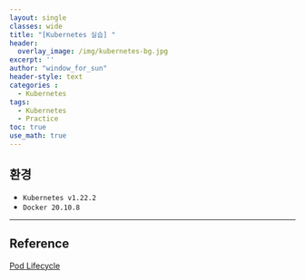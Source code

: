 ```yaml
--- 
layout: single
classes: wide
title: "[Kubernetes 실습] "
header:
  overlay_image: /img/kubernetes-bg.jpg
excerpt: ''
author: "window_for_sun"
header-style: text
categories :
  - Kubernetes
tags:
  - Kubernetes
  - Practice
toc: true
use_math: true
---  
```


## 환경
- `Kubernetes v1.22.2`
- `Docker 20.10.8`







---
## Reference
[Pod Lifecycle](https://kubernetes.io/docs/concepts/workloads/pods/pod-lifecycle/#container-probes)  







